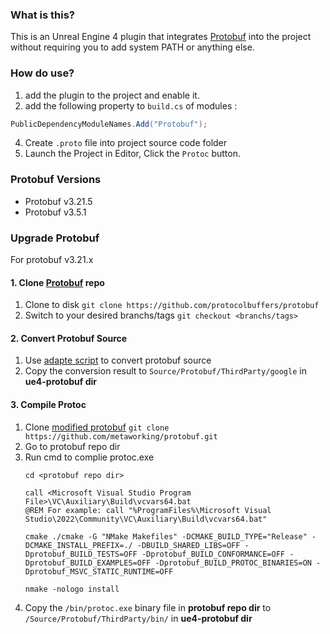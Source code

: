 ### What is this?

This is an Unreal Engine 4 plugin that integrates [Protobuf](https://github.com/protocolbuffers/protobuf) into the project without requiring you to add system PATH or anything else.

### How do use?

1. add the plugin to the project and enable it.
2. add the following property to `build.cs` of modules :

```csharp
PublicDependencyModuleNames.Add("Protobuf");
```

4. Create `.proto` file into project source code folder 
5. Launch the Project in Editor, Click the `Protoc` button.

### Protobuf Versions

- Protobuf v3.21.5
- Protobuf v3.5.1

### Upgrade Protobuf
For protobuf v3.21.x
#### 1. Clone [Protobuf](https://github.com/protocolbuffers/protobuf) repo

1. Clone to disk `git clone https://github.com/protocolbuffers/protobuf`
2. Switch to your desired branchs/tags `git checkout <branchs/tags>`

#### 2. Convert Protobuf Source

1. Use [adapte script](https://github.com/metaworking/adapt-protobuf-to-ue) to convert protobuf source
2. Copy the conversion result to `Source/Protobuf/ThirdParty/google` in **ue4-protobuf dir** 

#### 3. Compile Protoc

1. Clone [modified protobuf](https://github.com/metaworking/protobuf) `git clone https://github.com/metaworking/protobuf.git`
2. Go to protobuf repo dir
3. Run cmd to complie protoc.exe
    ```
    cd <protobuf repo dir>

    call <Microsoft Visual Studio Program File>\VC\Auxiliary\Build\vcvars64.bat
    @REM For example: call "%ProgramFiles%\Microsoft Visual Studio\2022\Community\VC\Auxiliary\Build\vcvars64.bat"
    
    cmake ./cmake -G "NMake Makefiles" -DCMAKE_BUILD_TYPE="Release" -DCMAKE_INSTALL_PREFIX=./ -DBUILD_SHARED_LIBS=OFF -Dprotobuf_BUILD_TESTS=OFF -Dprotobuf_BUILD_CONFORMANCE=OFF -Dprotobuf_BUILD_EXAMPLES=OFF -Dprotobuf_BUILD_PROTOC_BINARIES=ON -Dprotobuf_MSVC_STATIC_RUNTIME=OFF
    
    nmake -nologo install
    ```
4. Copy the `/bin/protoc.exe` binary file in **protobuf repo dir** to `/Source/Protobuf/ThirdParty/bin/` in **ue4-protobuf dir** 
